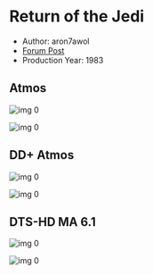 # Return of the Jedi

* Author: aron7awol
* [Forum Post](https://www.avsforum.com/threads/bass-eq-for-filtered-movies.2995212/post-56914218)
* Production Year: 1983

## Atmos

![img 0](https://i.imgur.com/uCcj3Hj.jpg)

![img 0](https://i.imgur.com/UuSGj2Z.png)

## DD+ Atmos

![img 0](https://i.imgur.com/uCcj3Hj.jpg)

![img 0](https://i.imgur.com/UuSGj2Z.png)

## DTS-HD MA 6.1

![img 0](https://i.imgur.com/2wm5EN3.jpg)

![img 0](https://i.imgur.com/N5UjfpB.jpg)

